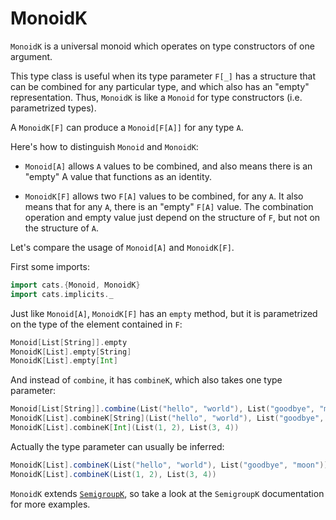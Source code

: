 # MonoidK

`MonoidK` is a universal monoid which operates on type constructors of one argument.

This type class is useful when its type parameter `F[_]` has a
structure that can be combined for any particular type, and which
also has an "empty" representation. Thus, `MonoidK` is like a `Monoid`
for type constructors (i.e. parametrized types).

A `MonoidK[F]` can produce a `Monoid[F[A]]` for any type `A`.

Here's how to distinguish `Monoid` and `MonoidK`:

  - `Monoid[A]` allows `A` values to be combined, and also means there
    is an "empty" A value that functions as an identity.

  - `MonoidK[F]` allows two `F[A]` values to be combined, for any `A`.  It
    also means that for any `A`, there is an "empty" `F[A]` value. The
    combination operation and empty value just depend on the
    structure of `F`, but not on the structure of `A`.

Let's compare the usage of `Monoid[A]` and `MonoidK[F]`.

First some imports:

```scala mdoc:silent
import cats.{Monoid, MonoidK}
import cats.implicits._
```

Just like `Monoid[A]`, `MonoidK[F]` has an `empty` method, but it is parametrized on the type of the element contained in `F`:

```scala mdoc
Monoid[List[String]].empty
MonoidK[List].empty[String]
MonoidK[List].empty[Int]
```

And instead of `combine`, it has `combineK`, which also takes one type parameter:

```scala mdoc
Monoid[List[String]].combine(List("hello", "world"), List("goodbye", "moon"))
MonoidK[List].combineK[String](List("hello", "world"), List("goodbye", "moon"))
MonoidK[List].combineK[Int](List(1, 2), List(3, 4))
```

Actually the type parameter can usually be inferred:

```scala mdoc
MonoidK[List].combineK(List("hello", "world"), List("goodbye", "moon"))
MonoidK[List].combineK(List(1, 2), List(3, 4))
```

`MonoidK` extends [`SemigroupK`](semigroupk.md), so take a look at the `SemigroupK` documentation for more examples.
